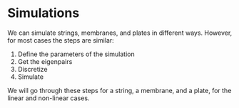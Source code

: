 # Simulations


We can simulate strings, membranes, and plates in different ways.
However, for most cases the steps are similar:

1.  Define the parameters of the simulation
2.  Get the eigenpairs
3.  Discretize
4.  Simulate

We will go through these steps for a string, a membrane, and a plate,
for the linear and non-linear cases.
